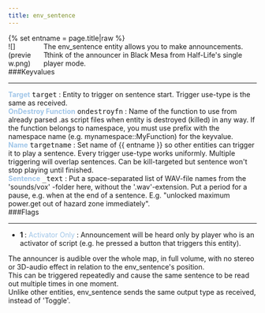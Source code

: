 ```yaml
---
title: env_sentence
---
```

<div>{% set entname = page.title|raw %}</div>
<div class="container previewimg">
<div class="columns">
<div class="imagepadding column col-auto" markdown="1">![](preview.png)</div>
<div class="column entityentry" markdown="1">The env_sentence entity allows you to make announcements. Tthink of the announcer in Black Mesa from Half-Life's single player mode.</div>
</div>
</div>
###Keyvalues
<hr>
<div class="entityentry" markdown="1">
<span style="color:#9fc5e8;"><b>Target</b></span> <kbd  class="tooltip" data-tooltip="target_destination">target</kbd> :
Entity to trigger on sentence start. Trigger use-type is the same as received.
</div>
<div class="entityentry" markdown="1">
<span style="color:#9fc5e8;"><b>OnDestroy Function</b></span> <kbd  class="tooltip" data-tooltip="string">ondestroyfn</kbd> :
Name of the function to use from already parsed .as script files when entity is destroyed (killed) in any way. If the function belongs to namespace, you must use prefix with the namespace name (e.g. mynamespace::MyFunction) for the keyvalue.
</div>
<div class="entityentry" markdown="1">
<span style="color:#9fc5e8;"><b>Name</b></span> <kbd  class="tooltip" data-tooltip="target_source">targetname</kbd> :
Set name of {{ entname }} so other entities can trigger it to play a sentence. Every trigger use-type works uniformly. Multiple triggering will overlap sentences. Can be kill-targeted but sentence won't stop playing until finished.
</div>
<div class="entityentry" markdown="1">
<span style="color:#9fc5e8;"><b>Sentence</b></span> <kbd  class="tooltip" data-tooltip="string">_text</kbd> :
Put a space-separated list of WAV-file names from the 'sounds/vox' -folder here, without the '.wav'-extension. Put a period for a pause, e.g. when at the end of a sentence. E.g. "unlocked maximum power.get out of hazard zone immediately".
</div>
###Flags
<hr>
<div class="entityflags">
<ul>
<li class="imagepadding" markdown="1"><b>1 </b> : <span style="color:#9fc5e8;">Activator Only</span> : Announcement will be heard only by player who is an activator of script (e.g. he pressed a button that triggers this entity).</li>
</ul>
</div>
<div class="notices blue" markdown="1">The announcer is audible over the whole map, in full volume, with no stereo or 3D-audio effect in relation to the env_sentence's position.</div>
<div class="notices blue" markdown="1">This can be triggered repeatedly and cause the same sentence to be read out multiple times in one moment.</div>
<div class="notices blue" markdown="1">Unlike other entities, env_sentence sends the same output type as received, instead of 'Toggle'.</div>
